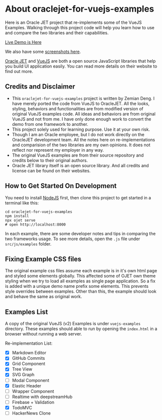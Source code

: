 # About oraclejet-for-vuejs-examples

Here is an Oracle JET project that re-implements some of the 
VueJS Examples. Walking through this project code will help you
learn how to use and compare the two libraries and their capabilities.

[Live Demo is Here](https://raw.githack.com/zemian/oraclejet-for-vuejs-examples-demo/master/web/index.html)

We also have some [screenshots here](docs/screenshots.md).

[Oracle JET](https://www.oracle.com/webfolder/technetwork/jet/index.html) and 
[VueJS](https://vuejs.org/) are both a open source JavaScript libraries that 
help you build UI application easily. You can read more details on their website
to find out more.

## Credits and Disclaimer

- This `oraclejet-for-vuejs-examples` project is written by Zemian Deng.
  I have merely ported the code from VueJS to OracleJET. All the looks, styling, 
  behaviors and functionalities are from modified version of original VueJS examples code.
  All ideas and behaviors are from original VueJS and not from me. I have only done
  enough work to convert the demo from one framework to another.
- This project solely used for learning purpose. Use it at your own risk.
- Though I am an Oracle employee, but I do not work directly
  on the OracleJET development team. All the notes here on re-implementations and comparision
  of the two libraries are my own opinions. It does not reflect nor represent my employer 
  in any way. 
- The original VueJS examples are from their source repository and credits below to their 
  original authors.
- Oracle JET library itself is an open source library. And all credits and license
  can be found on their websites.

## How to Get Started On Development

You need to install [NodeJS](https://nodejs.org/en/) first, then clone this project to 
get started in a terminal like this:

```
cd oraclejet-for-vuejs-examples
npm install
npx ojet serve
# open http://localhost:8000
```

In each example, there are some developer notes and tips in
comparing the two frameworks usage. To see more details, open the
`.js` file under `src/js/examples` folder.

## Fixing Example CSS files

The original example css files assume each example is in it's own html page
and styled some elements globally. This affected some of OJET own theme styling
when we try to load all examples as single page application. So a fix is added 
with a unique demo name prefix some elements. This prevents style overrides 
between examples. Other than this, the example should look and behave the 
same as original work.

## Examples List

A copy of the original VueJS (v2) Examples is under `vuejs-examples` 
directory. These examples should able to run by opening the `index.html` 
in a browser without running a web server. 

Re-implementation List:

- [x] Markdown Editor
- [x] GitHub Commits
- [x] Grid Component
- [x] Tree View
- [x] SVG Graph
- [ ] Modal Component
- [x] Elastic Header
- [ ] Wrapper Component
- [ ] Realtime with deepstreamHub
- [ ] Firebase + Validation
- [x] TodoMVC
- [ ] HackerNews Clone
